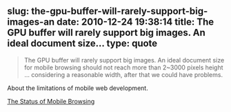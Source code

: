 slug: the-gpu-buffer-will-rarely-support-big-images-an
date: 2010-12-24 19:38:14
title: The GPU buffer will rarely support big images. An ideal document size...
type: quote
---

> The GPU buffer will rarely support big images. An ideal document size for mobile browsing should not reach more than 2~3000 pixels height … considering a reasonable width, after that we could have problems.

About the limitations of mobile web development.

 [The Status of Mobile Browsing](http://webreflection.blogspot.com/2010/12/status-of-mobile-browsing.html)
